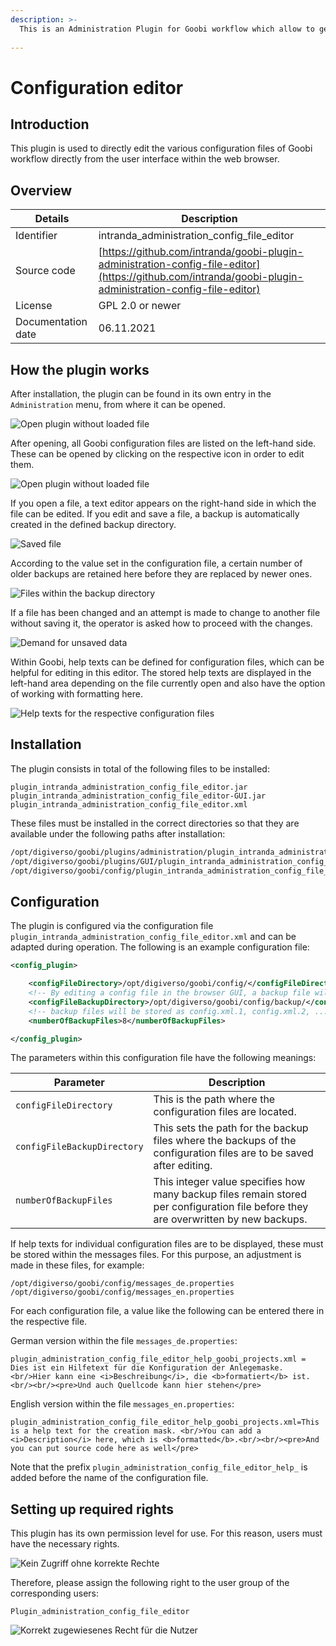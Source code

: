 ```yaml
---
description: >-
  This is an Administration Plugin for Goobi workflow which allow to get reading and writing access to all important configuration files of Goobi workflow which are usually located inside of the folder `/opt/digiverso/goobi/config/`.
  
---
```


Configuration editor
===========================================================================


Introduction
---------------------------------------------------------------------------
This plugin is used to directly edit the various configuration files of Goobi workflow directly from the user interface within the web browser.


Overview
---------------------------------------------------------------------------

Details             |  Description
------------------- | -----------------------------------------------------
Identifier          | intranda_administration_config_file_editor
Source code         | [https://github.com/intranda/goobi-plugin-administration-config-file-editor](https://github.com/intranda/goobi-plugin-administration-config-file-editor)
License             | GPL 2.0 or newer 
Documentation date  | 06.11.2021


How the plugin works
---------------------------------------------------------------------------

After installation, the plugin can be found in its own entry in the `Administration` menu, from where it can be opened.

![Open plugin without loaded file](../.gitbook/assets/intranda_administration_config_file_editor3_en.png)

After opening, all Goobi configuration files are listed on the left-hand side. These can be opened by clicking on the respective icon in order to edit them.

![Open plugin without loaded file](../.gitbook/assets/intranda_administration_config_file_editor4_en.png)

If you open a file, a text editor appears on the right-hand side in which the file can be edited. If you edit and save a file, a backup is automatically created in the defined backup directory. 

![Saved file](../.gitbook/assets/intranda_administration_config_file_editor5_en.png)

According to the value set in the configuration file, a certain number of older backups are retained here before they are replaced by newer ones.

![Files within the backup directory](../.gitbook/assets/intranda_administration_config_file_editor8.png)

If a file has been changed and an attempt is made to change to another file without saving it, the operator is asked how to proceed with the changes.

![Demand for unsaved data](../.gitbook/assets/intranda_administration_config_file_editor6_en.png)

Within Goobi, help texts can be defined for configuration files, which can be helpful for editing in this editor. The stored help texts are displayed in the left-hand area depending on the file currently open and also have the option of working with formatting here.

![Help texts for the respective configuration files](../.gitbook/assets/intranda_administration_config_file_editor7_en.png)


Installation
---------------------------------------------------------------------------
The plugin consists in total of the following files to be installed:

```text
plugin_intranda_administration_config_file_editor.jar
plugin_intranda_administration_config_file_editor-GUI.jar
plugin_intranda_administration_config_file_editor.xml
```

These files must be installed in the correct directories so that they are available under the following paths after installation:

```bash
/opt/digiverso/goobi/plugins/administration/plugin_intranda_administration_config_file_editor.jar
/opt/digiverso/goobi/plugins/GUI/plugin_intranda_administration_config_file_editor-GUI.jar
/opt/digiverso/goobi/config/plugin_intranda_administration_config_file_editor.xml
```


Configuration
---------------------------------------------------------------------------
The plugin is configured via the configuration file `plugin_intranda_administration_config_file_editor.xml` and can be adapted during operation. The following is an example configuration file:

```xml
<config_plugin>

	<configFileDirectory>/opt/digiverso/goobi/config/</configFileDirectory>
	<!-- By editing a config file in the browser GUI, a backup file will be stored in the backup directory -->
	<configFileBackupDirectory>/opt/digiverso/goobi/config/backup/</configFileBackupDirectory>
	<!-- backup files will be stored as config.xml.1, config.xml.2, ..., config.xml.n -->
	<numberOfBackupFiles>8</numberOfBackupFiles>

</config_plugin>
```

The parameters within this configuration file have the following meanings:

Parameter           |  Description
------------------- | ----------------------------------------------------- 
`configFileDirectory`         | This is the path where the configuration files are located.
`configFileBackupDirectory`   | This sets the path for the backup files where the backups of the configuration files are to be saved after editing.
`numberOfBackupFiles`         | This integer value specifies how many backup files remain stored per configuration file before they are overwritten by new backups.

If help texts for individual configuration files are to be displayed, these must be stored within the messages files. For this purpose, an adjustment is made in these files, for example:

```
/opt/digiverso/goobi/config/messages_de.properties
/opt/digiverso/goobi/config/messages_en.properties
```

For each configuration file, a value like the following can be entered there in the respective file.

German version within the file `messages_de.properties`:

```properties
plugin_administration_config_file_editor_help_goobi_projects.xml = Dies ist ein Hilfetext für die Konfiguration der Anlegemaske. <br/>Hier kann eine <i>Beschreibung</i>, die <b>formatiert</b> ist.<br/><br/><pre>Und auch Quellcode kann hier stehen</pre>
```

English version within the file `messages_en.properties`:

```properties
plugin_administration_config_file_editor_help_goobi_projects.xml=This is a help text for the creation mask. <br/>You can add a <i>Description</i> here, which is <b>formatted</b>.<br/><br/><pre>And you can put source code here as well</pre>
```

Note that the prefix `plugin_administration_config_file_editor_help_` is added before the name of the configuration file.


Setting up required rights
---------------------------------------------------------------------------
This plugin has its own permission level for use. For this reason, users must have the necessary rights. 

![Kein Zugriff ohne korrekte Rechte](../.gitbook/assets/intranda_administration_config_file_editor1_en.png)

Therefore, please assign the following right to the user group of the corresponding users:

```
Plugin_administration_config_file_editor
```

![Korrekt zugewiesenes Recht für die Nutzer](../.gitbook/assets/intranda_administration_config_file_editor2_en.png)